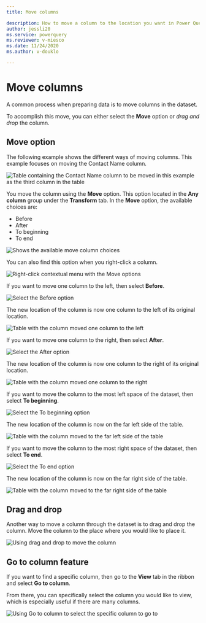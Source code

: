 ```yaml
---
title: Move columns

description: How to move a column to the location you want in Power Query.
author: jessli20
ms.service: powerquery
ms.reviewer: v-miesco
ms.date: 11/24/2020
ms.author: v-douklo

---
```


# Move columns

A common process when preparing data is to move columns in the dataset. 

To accomplish this move, you can either select the **Move** option or *drag and drop* the column.



## Move option


The following example shows the different ways of moving columns. This example focuses on moving the Contact Name column.

![Table containing the Contact Name column to be moved in this example as the third column in the table](images/move-column-before.png)

You move the column using the **Move** option. This option located in the **Any column** group under the **Transform** tab. In the **Move** option, the available choices are:

* Before
* After
* To beginning 
* To end

![Shows the available move column choices](images/move-column-move-options.png)

You can also find this option when you right-click a column.

![Right-click contextual menu with the Move options](images/move-column-move-options-right-click.png)

If you want to move one column to the left, then select **Before**.

![Select the Before option](images/move-column-move-before.png)

The new location of the column is now one column to the left of its original location.

![Table with the column moved one column to the left](images/move-column-move-before-done.png)


If you want to move one column to the right, then select **After**.

![Select the After option](images/move-column-move-after.png)

The new location of the column is now one column to the right of its original location.

![Table with the column moved one column to the right](images/move-column-move-after-done.png)

If you want to move the column to the most left space of the dataset, then select **To beginning**.

![Select the To beginning option](images/move-column-move-to-beginning.png)

The new location of the column is now on the far left side of the table.

![Table with the column moved to the far left side of the table](images/move-column-move-to-beginning-done.png)

If you want to move the column to the most right space of the dataset, then select **To end**.

![Select the To end option](images/move-column-move-to-end.png)

The new location of the column is now on the far right side of the table.

![Table with the column moved to the far right side of the table](images/move-column-move-to-end-done.png)

## Drag and drop

Another way to move a column through the dataset is to drag and drop the column.
Move the column to the place where you would like to place it.

![Using drag and drop to move the column](images/move-column-drag-and-drop.png)

## Go to column feature

If you want to find a specific column, then go to the **View** tab in the ribbon and select **Go to column**.

From there, you can specifically select the column you would like to view, which is especially useful if there are many columns.

![Using Go to column to select the specific column to go to](images/move-column-go-to-column.png)

